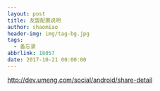 ```yaml
---
layout: post
title: 友盟配置说明
author: shaomiao
header-img: img/tag-bg.jpg
tags:
  - 备忘录
abbrlink: 18057
date: 2017-10-21 00:00:00
---
```

http://dev.umeng.com/social/android/share-detail
